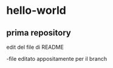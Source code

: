 # hello-world
prima repository
--

edit del file di README

-file editato appositamente per il branch
